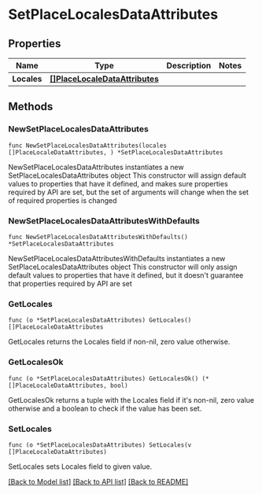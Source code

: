 # SetPlaceLocalesDataAttributes

## Properties

Name | Type | Description | Notes
------------ | ------------- | ------------- | -------------
**Locales** | [**[]PlaceLocaleDataAttributes**](PlaceLocaleDataAttributes.md) |  | 

## Methods

### NewSetPlaceLocalesDataAttributes

`func NewSetPlaceLocalesDataAttributes(locales []PlaceLocaleDataAttributes, ) *SetPlaceLocalesDataAttributes`

NewSetPlaceLocalesDataAttributes instantiates a new SetPlaceLocalesDataAttributes object
This constructor will assign default values to properties that have it defined,
and makes sure properties required by API are set, but the set of arguments
will change when the set of required properties is changed

### NewSetPlaceLocalesDataAttributesWithDefaults

`func NewSetPlaceLocalesDataAttributesWithDefaults() *SetPlaceLocalesDataAttributes`

NewSetPlaceLocalesDataAttributesWithDefaults instantiates a new SetPlaceLocalesDataAttributes object
This constructor will only assign default values to properties that have it defined,
but it doesn't guarantee that properties required by API are set

### GetLocales

`func (o *SetPlaceLocalesDataAttributes) GetLocales() []PlaceLocaleDataAttributes`

GetLocales returns the Locales field if non-nil, zero value otherwise.

### GetLocalesOk

`func (o *SetPlaceLocalesDataAttributes) GetLocalesOk() (*[]PlaceLocaleDataAttributes, bool)`

GetLocalesOk returns a tuple with the Locales field if it's non-nil, zero value otherwise
and a boolean to check if the value has been set.

### SetLocales

`func (o *SetPlaceLocalesDataAttributes) SetLocales(v []PlaceLocaleDataAttributes)`

SetLocales sets Locales field to given value.



[[Back to Model list]](../README.md#documentation-for-models) [[Back to API list]](../README.md#documentation-for-api-endpoints) [[Back to README]](../README.md)


